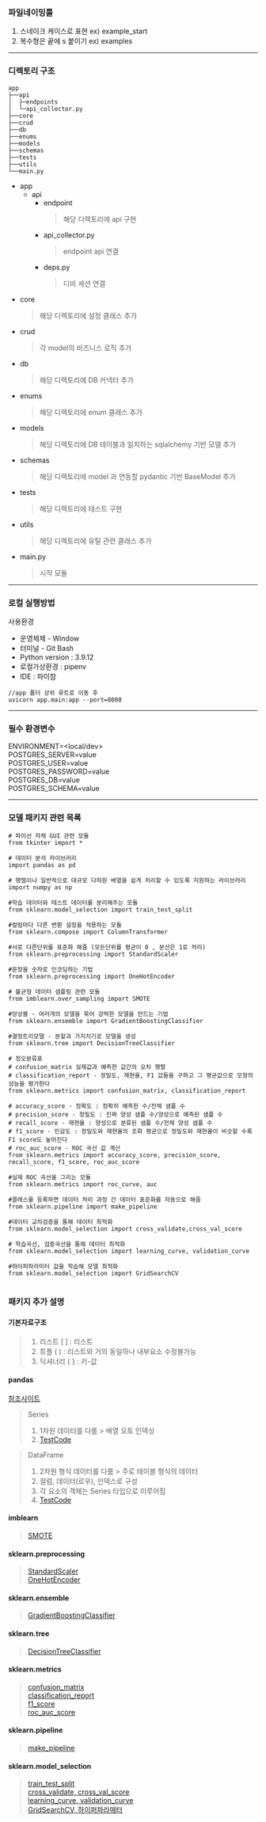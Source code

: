 ### 파일네이밍룰   
1. 스네이크 케이스로 표현 ex) example_start   
2. 복수형은 끝에 s 붙이기 ex) examples
---
### 디렉토리 구조
```
app
├──api
│  ├─endpoints
│  └─api_collector.py
├──core
├──crud
├──db
├──enums 
├──models
├──schemas
├──tests
├──utils
└──main.py
```
- app
    - api
        - endpoint
            > 해당 디렉토리에 api 구현
        - api_collector.py
            > endpoint api 연결
        - deps.py
            > 디비 세션 연결
- core
    > 해당 디렉토리에 설정 클래스 추가
- crud
    > 각 model의 비즈니스 로직 추가
- db
    > 해당 디렉토리에 DB 커넥터 추가
- enums
    > 해당 디렉토리에 enum 클래스 추가
- models 
    > 해당 디렉토리에 DB 테이블과 일치하는 sqlalchemy 기반 모델 추가
- schemas 
    > 해당 디렉토리에 model 과 연동할 pydantic 기반 BaseModel 추가  
- tests    
    > 해당 디렉토리에 테스트 구현
- utils    
    > 해당 디렉토리에 유틸 관련 클래스 추가
- main.py
    > 시작 모듈



---  
### 로컬 실행방법
사용환경    
- 운영체제 - Window   
- 터미널 - Git Bash
- Python version : 3.9.12
- 로컬가상환경 : pipenv
- IDE : 파이참
```
//app 폴더 상위 루트로 이동 후  
uvicorn app.main:app --port=8000
```

---  
### 필수 환경변수
ENVIRONMENT=<local/dev>   
POSTGRES_SERVER=value   
POSTGRES_USER=value  
POSTGRES_PASSWORD=value   
POSTGRES_DB=value   
POSTGRES_SCHEMA=value

---
### 모델 패키지 관련 목록
```
# 파이선 자체 GUI 관련 모듈
from tkinter import *

# 데이터 분석 라이브러리
import pandas as pd

# 행렬이나 일반적으로 대규모 다차원 배열을 쉽게 처리할 수 있도록 지원하는 라이브러리
import numpy as np

#학습 데이터와 테스트 데이터를 분리해주는 모듈
from sklearn.model_selection import train_test_split

#컬럼마다 다른 변환 설정을 적용하는 모듈
from sklearn.compose import ColumnTransformer

#서로 다른단위를 표준화 해줌 (모든단위를 평균이 0 , 분산은 1로 처리)
from sklearn.preprocessing import StandardScaler

#문장을 숫자로 인코딩하는 기법
from sklearn.preprocessing import OneHotEncoder

# 불균형 데이터 샘플링 관련 모듈
from imblearn.over_sampling import SMOTE

#앙상블 - 여러개의 모델을 묶어 강력한 모델을 만드는 기법
from sklearn.ensemble import GradientBoostingClassifier

#결정트리모델 - 분할과 가지치기로 모델을 생성
from sklearn.tree import DecisionTreeClassifier

# 정오분류표
# confusion_matrix 실제값과 예측한 값간의 오차 행렬
# classification_report - 정밀도, 재현율, F1 값들을 구하고 그 평균값으로 모형의 성능을 평가한다
from sklearn.metrics import confusion_matrix, classification_report

# accuracy_score - 정확도 : 정확히 예측한 수/전체 샘플 수
# precision_score - 정밀도 : 진짜 양성 샘플 수/양성으로 예측된 샘플 수
# recall_score - 재현율 : 양성으로 분류된 샘플 수/전체 양성 샘플 수
# f1_score - 민감도 : 정밀도와 재현율의 조화 평균으로 정밀도와 재현율이 비슷할 수록 F1 score도 높아진다
# roc_auc_score - ROC 곡선 값 계산
from sklearn.metrics import accuracy_score, precision_score, recall_score, f1_score, roc_auc_score 

#실제 ROC 곡선을 그리는 모듈
from sklearn.metrics import roc_curve, auc

#클래스를 등록하면 데이터 처리 과정 간 데이터 표준화를 자동으로 해줌
from sklearn.pipeline import make_pipeline

#데이터 교차검증을 통해 데이터 최적화
from sklearn.model_selection import cross_validate,cross_val_score

# 학습곡선, 검증곡선을 통해 데이터 최적화
from sklearn.model_selection import learning_curve, validation_curve

#하이퍼파라미터 값을 학습해 모델 최적화
from sklearn.model_selection import GridSearchCV


```
### 패키지 추가 설명

#### 기본자료구조
> 1. 리스트 [ ] : 리스트
> 2. 튜플 ( ) : 리스트와 거의 동일하나 내부요소 수정불가능
> 3. 딕셔너리 { } : 키-값

#### pandas
[참조사이트](https://wikidocs.net/4367)
> Series
> 1. 1차원 데이터를 다룸 > 배열 오토 인덱싱
> 2. [TestCode](app/tests/test_series.py)

> DataFrame
> 1. 2차원 형식 데이터를 다룸 > 주로 테이블 형식의 데이터
> 2. 컬럼, 데이터(로우), 인덱스로 구성
> 3. 각 요소의 객체는 Series 타입으로 이루어짐
> 4. [TestCode](app/tests/test_dataFrame.py)

#### imblearn
> [SMOTE](https://abluesnake.tistory.com/116#3.%203.%20Over%20Sampling%20-%20SMOTE)   

#### sklearn.preprocessing
> [StandardScaler](https://wpaud16.tistory.com/66)   
> [OneHotEncoder](https://wikidocs.net/22647)   

#### sklearn.ensemble
> [GradientBoostingClassifier](https://wikidocs.net/27577)

#### sklearn.tree
> [DecisionTreeClassifier](https://inuplace.tistory.com/548)

#### sklearn.metrics
> [confusion_matrix](https://m.blog.naver.com/kiddwannabe/221369816719)   
> [classification_report](https://datascienceschool.net/03%20machine%20learning/09.04%20%EB%B6%84%EB%A5%98%20%EC%84%B1%EB%8A%A5%ED%8F%89%EA%B0%80.html)   
> [f1_score](https://for-my-wealthy-life.tistory.com/6)   
> [roc_auc_score](https://for-my-wealthy-life.tistory.com/26)   

#### sklearn.pipeline
> [make_pipeline](https://zephyrus1111.tistory.com/254)

#### sklearn.model_selection
> [train_test_split](https://velog.io/@yuns_u/scikit-learn%EC%9D%98-modelselection-%EB%AA%A8%EB%93%88)   
> [cross_validate, cross_val_score](https://velog.io/@yuns_u/scikit-learn%EC%9D%98-modelselection-%EB%AA%A8%EB%93%88)   
> [learning_curve, validation_curve](https://jellyho.com/blog/85/)    
> [GridSearchCV, 하이퍼파라매터](https://dacon.io/codeshare/4568)   
